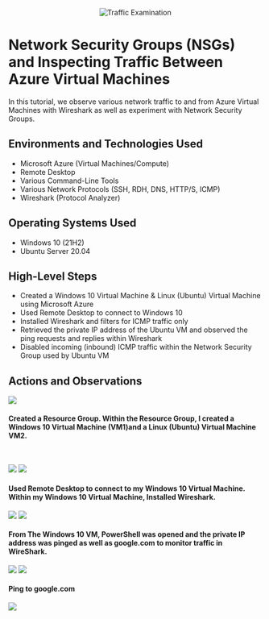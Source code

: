 <p align="center">
<img src="https://i.imgur.com/Ua7udoS.png" alt="Traffic Examination"/>
</p>

<h1>Network Security Groups (NSGs) and Inspecting Traffic Between Azure Virtual Machines</h1>
In this tutorial, we observe various network traffic to and from Azure Virtual Machines with Wireshark as well as experiment with Network Security Groups. <br />

<h2>Environments and Technologies Used</h2>

- Microsoft Azure (Virtual Machines/Compute)
- Remote Desktop
- Various Command-Line Tools
- Various Network Protocols (SSH, RDH, DNS, HTTP/S, ICMP)
- Wireshark (Protocol Analyzer)

<h2>Operating Systems Used </h2>

- Windows 10 (21H2)
- Ubuntu Server 20.04

<h2>High-Level Steps</h2>

- Created a Windows 10 Virtual Machine & Linux (Ubuntu) Virtual Machine using Microsoft Azure 
- Used Remote Desktop to connect to Windows 10 
- Installed Wireshark and filters for ICMP traffic only
- Retrieved the private IP address of the Ubuntu VM and observed the ping requests and replies within Wireshark
- Disabled incoming (inbound) ICMP traffic within the Network Security Group used by Ubuntu VM
<h2>Actions and Observations</h2>

<p>
<img src="https://github.com/labuser41/azure-protocols/assets/144741692/6c5cc431-fc76-4eb7-a30b-a1d9fc0a3267">

</p>
<p>
<h4>Created a Resource Group. Within the Resource Group, I created a Windows 10 Virtual Machine (VM1)and a Linux (Ubuntu) Virtual Machine VM2. </h4>


</p>
<br />

<p>
<img src="https://github.com/labuser41/azure-protocols/assets/144741692/ecdd6fc1-6fa4-40ac-911a-6c5ec90e7332"/>
<img src="https://github.com/labuser41/azure-protocols/assets/144741692/413c66d4-daf9-42b5-bfda-4810a3660989"/>


</p>
<p>
<h4>Used Remote Desktop to connect to my Windows 10 Virtual Machine. Within my Windows 10 Virtual Machine, Installed Wireshark.</h4>
<img src="https://github.com/labuser41/azure-protocols/assets/144741692/7f7bd076-ef10-4d10-a400-89571707abd1)"/>
  
<img src="https://github.com/labuser41/azure-protocols/assets/144741692/c5542954-5754-43fc-aeea-f74232674692"/>
<h4>From The Windows 10 VM, PowerShell was opened and the private IP address was pinged as well as google.com to monitor traffic in WireShark.</h4> 
<img src="https://github.com/labuser41/azure-protocols/assets/144741692/c2142f2c-c5b1-476f-9ee2-8e0a2ecb6e0d"/>




<img src="https://github.com/labuser41/azure-protocols/assets/144741692/c02260f3-f068-471e-abe3-b0c18ff37f18"/>

<h4>Ping to google.com</h4>
<img src="https://github.com/labuser41/azure-protocols/assets/144741692/42b0fd72-5bd7-4514-a716-715005d20d9e"/>

<p>


</p>
<p>

